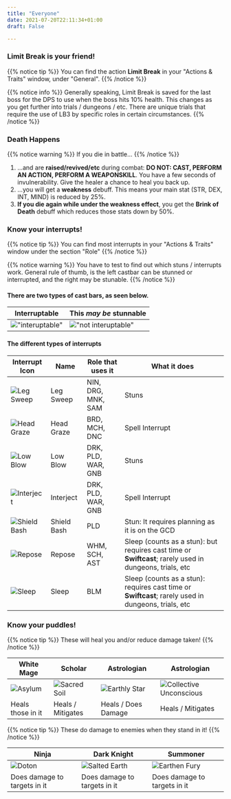 ```yaml
---
title: "Everyone"
date: 2021-07-20T22:11:34+01:00
draft: False

---
```


### Limit Break is your friend!
{{% notice tip %}}
You can find the action **Limit Break** in your "Actions & Traits" window, under "General". 
{{% /notice %}}

{{% notice info %}}
Generally speaking, Limit Break is saved for the last boss for the DPS to use when the boss hits 10% health. This changes as you get further into trials / dungeons / etc. There are unique trials that require the use of LB3 by specific roles in certain circumstances. 
{{% /notice %}}

### Death Happens
{{% notice warning %}}
If you die in battle...
{{% /notice %}}

1. ...and are **raised/revived/etc** during combat: **DO NOT: CAST, PERFORM AN ACTION, PERFORM A WEAPONSKILL**. You have a few seconds of invulnerability. Give the healer a chance to heal you back up.
1. ...you will get a **weakness** debuff. This means your main stat (STR, DEX, INT, MIND) is reduced by 25%.
1. **If you die again while under the weakness effect**, you get the **Brink of Death** debuff which reduces those stats down by 50%. 

### Know your interrupts!
{{% notice tip %}}
You can find most interrupts in your "Actions & Traits" window under the section "Role" 
{{% /notice %}}

{{% notice warning %}}
You have to test to find out which stuns / interrupts work. General rule of thumb, is the left castbar can be stunned or interrupted, and the right may be stunable.
{{% /notice %}}

#### There are two types of cast bars, as seen below.
| Interruptable | This *may be* stunnable |
| --- | --- |
| !["interuptable"](/images/interuptable.jpg) | !["not interuptable"](/images/not-interuptable.jpg) | 
 
#### The different types of interrupts
| Interrupt Icon | Name | Role that uses it | What it does |
| --- | --- | --- | --- |
| ![Leg Sweep](/images/leg-sweep.png) | Leg Sweep | NIN, DRG, MNK, SAM | Stuns |
| ![Head Graze](/images/head-graze.png) | Head Graze | BRD, MCH, DNC | Spell Interrupt |
| ![Low Blow](/images/low-blow.png) | Low Blow | DRK, PLD, WAR, GNB | Stuns |
| ![Interject](/images/interject.png) | Interject | DRK, PLD, WAR, GNB | Spell Interrupt |
| ![Shield Bash](/images/shield-bash.png) | Shield Bash | PLD | Stun: It requires planning as it is on the GCD |
| ![Repose](/images/repose.png) | Repose | WHM, SCH, AST | Sleep (counts as a stun): but requires cast time or **Swiftcast**; rarely used in dungeons, trials, etc |
| ![Sleep](/images/sleep.png) | Sleep | BLM | Sleep (counts as a stun): requires cast time or **Swiftcast**; rarely used in dungeons, trials, etc |

### Know your puddles!
{{% notice tip %}}
These will heal you and/or reduce damage taken!
{{% /notice %}}

| White Mage | Scholar | Astrologian | Astrologian |
| --- | --- | --- | --- |
| ![Asylum](/images/whitemagegoodness.jpg) | ![Sacred Soil](/images/scholargoodness.jpg) | ![Earthly Star](/images/astgoodness.jpg) | ![Collective Unconscious](/images/collective-unconscious.jpg)
| Heals those in it | Heals / Mitigates  | Heals / Does Damage | Heals / Mitigates |

{{% notice tip %}}
These do damage to enemies when they stand in it!
{{% /notice %}}

| Ninja | Dark Knight | Summoner |
| ---- | ---- | ---- |
| ![Doton](/images/ninjagoodness.jpg) | ![Salted Earth](/images/salted-earth.jpg) | ![Earthen Fury](/images/earthenfury.jpg)
| Does damage to targets in it | Does damage to targets in it | Does damage to targets in it | 

